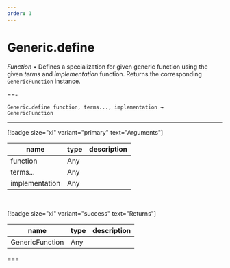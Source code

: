 ```yaml
---
order: 1
---
```

# Generic.define

_Function_ &bull; Defines a specialization for given generic function using the given _terms_ and _implementation_ function. Returns the corresponding `GenericFunction` instance.


==- <pre><code>Generic.define function, terms..., implementation &rarr; GenericFunction</code></pre>
<hr>

[!badge size="xl" variant="primary" text="Arguments"]

| name | type | description |
|------|------|-------------|
|function|Any||
|terms...|Any||
|implementation|Any||

<br>

[!badge size="xl" variant="success" text="Returns"]

| name | type | description |
|------|------|-------------|
|GenericFunction|Any||



===



